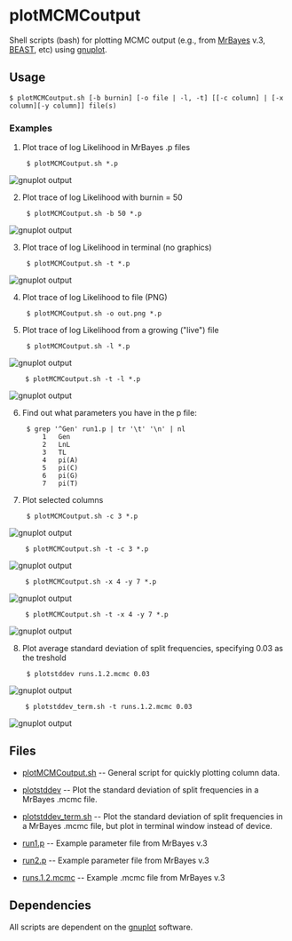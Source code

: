 # plotMCMCoutput

Shell scripts (bash) for plotting MCMC output (e.g., from [MrBayes](http://mrbayes.sourceforge.net/) v.3, [BEAST](http://beast.bio.ed.ac.uk/), etc) using [gnuplot](http://www.gnuplot.info).


## Usage

    $ plotMCMCoutput.sh [-b burnin] [-o file | -l, -t] [[-c column] | [-x column][-y column]] file(s)
 

### Examples

1. Plot trace of log Likelihood in MrBayes .p files

        $ plotMCMCoutput.sh *.p

![gnuplot output](img/lnL.png?raw=true "Plot lnL")

2. Plot trace of log Likelihood with burnin = 50

        $ plotMCMCoutput.sh -b 50 *.p

![gnuplot output](img/lnL-burn.png?raw=true "Plot lnL with burnin")

3. Plot trace of log Likelihood in terminal (no graphics)

        $ plotMCMCoutput.sh -t *.p

![gnuplot output](img/lnL-term.png?raw=true "Plot lnL in terminal")

4. Plot trace of log Likelihood to file (PNG)

        $ plotMCMCoutput.sh -o out.png *.p

5. Plot trace of log Likelihood from a growing ("live") file

        $ plotMCMCoutput.sh -l *.p

![gnuplot output](img/live.gif?raw=true "Plot lnL live")

        $ plotMCMCoutput.sh -t -l *.p

![gnuplot output](img/live-term.gif?raw=true "Plot lnL live in terminal")

6. Find out what parameters you have in the p file:

        $ grep '^Gen' run1.p | tr '\t' '\n' | nl
            1	Gen
            2	LnL
            3	TL
            4	pi(A)
            5	pi(C)
            6	pi(G)
            7	pi(T)

7. Plot selected columns

        $ plotMCMCoutput.sh -c 3 *.p

![gnuplot output](img/col-3.png?raw=true "Plot column 3")

        $ plotMCMCoutput.sh -t -c 3 *.p

![gnuplot output](img/col-3-term.png?raw=true "Plot column 3 in terminal")

        $ plotMCMCoutput.sh -x 4 -y 7 *.p

![gnuplot output](img/col-4-7.png?raw=true "Plot columns 4 against 7")

        $ plotMCMCoutput.sh -t -x 4 -y 7 *.p

![gnuplot output](img/col-4-7-term.png?raw=true "Plot columns 4 against 7 in terminal")

8. Plot average standard deviation of split frequencies, specifying 0.03 as the treshold

        $ plotstddev runs.1.2.mcmc 0.03

![gnuplot output](img/stddev.png?raw=true "Plot AvgStdDev")

        $ plotstddev_term.sh -t runs.1.2.mcmc 0.03

![gnuplot output](img/stddev-term.png?raw=true "Plot AvgStdDev in terminal")


## Files

* [plotMCMCoutput.sh](https://github.com/nylander/plotMCMCoutput/blob/master/plotMCMCoutput.sh) -- General script for quickly plotting column data.

* [plotstddev](https://github.com/nylander/plotMCMCoutput/blob/master/plotstddev) -- Plot the standard deviation of split frequencies in a MrBayes .mcmc file.

* [plotstddev_term.sh](https://github.com/nylander/plotMCMCoutput/blob/master/plotstddev_term.sh) -- Plot the standard deviation of split frequencies in a MrBayes .mcmc file, but plot in terminal window instead of device.

* [run1.p](https://github.com/nylander/plotMCMCoutput/blob/master/run1.p) -- Example parameter file from MrBayes v.3

* [run2.p](https://github.com/nylander/plotMCMCoutput/blob/master/run2.p) -- Example parameter file from MrBayes v.3

* [runs.1.2.mcmc](https://github.com/nylander/plotMCMCoutput/blob/master/runs.1.2.mcmc) -- Example .mcmc file from MrBayes v.3


## Dependencies

All scripts are dependent on the [gnuplot](http://www.gnuplot.info/) software.


